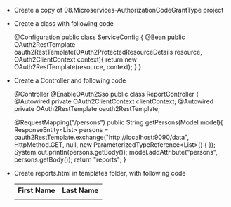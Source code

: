 * Create a copy of 08.Microservices-AuthorizationCodeGrantType project

* Create a class with following code

	@Configuration
	public class ServiceConfig {
	@Bean
	public OAuth2RestTemplate oauth2RestTemplate(OAuth2ProtectedResourceDetails resource, OAuth2ClientContext context){
		return new OAuth2RestTemplate(resource, context);
	}
	}

* Create a Controller and following code



	@Controller
	@EnableOAuth2Sso
	public class ReportController {
	@Autowired
	private OAuth2ClientContext clientContext;
	@Autowired
	private OAuth2RestTemplate oauth2RestTemplate;
	
	@RequestMapping("/persons")
	public String getPersons(Model model){
	ResponseEntity<List<Person>> persons = oauth2RestTemplate.exchange("http://localhost:9090/data", HttpMethod.GET, null, new ParameterizedTypeReference<List<Person>>() {
	});
	System.out.println(persons.getBody());
	model.addAttribute("persons", persons.getBody());
	return "reports";
	}

* Create reports.html in templates folder, with  following code



	<div class="row">
	<div class="col-md-2"></div>
	<div class="col-md-8">
		    <table class="table table-striped">
		    	<tr><th>First Name</th><th>Last Name</th></tr>
		    	<tr th:each="person : ${persons}">
		    		<td th:text="${person.firstName}"></td>
		    		<td th:text="${person.lastName}"></td>
		    	</tr>
		    </table>
    </div>
</div>

